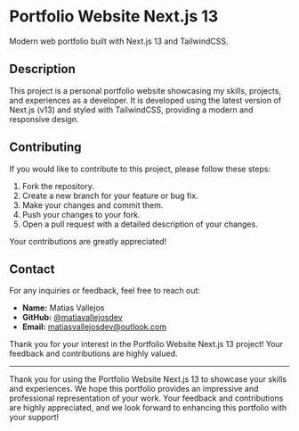 # Portfolio Website Next.js 13

Modern web portfolio built with Next.js 13 and TailwindCSS.

## Description

This project is a personal portfolio website showcasing my skills, projects, and experiences as a developer. It is developed using the latest version of Next.js (v13) and styled with TailwindCSS, providing a modern and responsive design.

## Contributing

If you would like to contribute to this project, please follow these steps:

1. Fork the repository.
2. Create a new branch for your feature or bug fix.
3. Make your changes and commit them.
4. Push your changes to your fork.
5. Open a pull request with a detailed description of your changes.

Your contributions are greatly appreciated!

## Contact

For any inquiries or feedback, feel free to reach out:

- **Name:** Matias Vallejos
- **GitHub:** [@matiavallejosdev](https://github.com/matiavallejosdev)
- **Email:** [matiasvallejosdev@outlook.com](mailto:matiasvallejosdev@outlook.com)

Thank you for your interest in the Portfolio Website Next.js 13 project! Your feedback and contributions are highly valued.

---

Thank you for using the Portfolio Website Next.js 13 to showcase your skills and experiences. We hope this portfolio provides an impressive and professional representation of your work. Your feedback and contributions are highly appreciated, and we look forward to enhancing this portfolio with your support!
